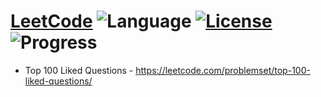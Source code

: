 # [LeetCode](https://leetcode.com/problemset/algorithms/) ![Language](https://img.shields.io/badge/Language-C++%2011,%20Python,%20JavaScript-yellow) [![License](https://img.shields.io/badge/License-MIT-blue.svg)](./LICENSE) ![Progress](https://img.shields.io/badge/Progress-4%20%2F%20100-ff69b4.svg)
* Top 100 Liked Questions - https://leetcode.com/problemset/top-100-liked-questions/

